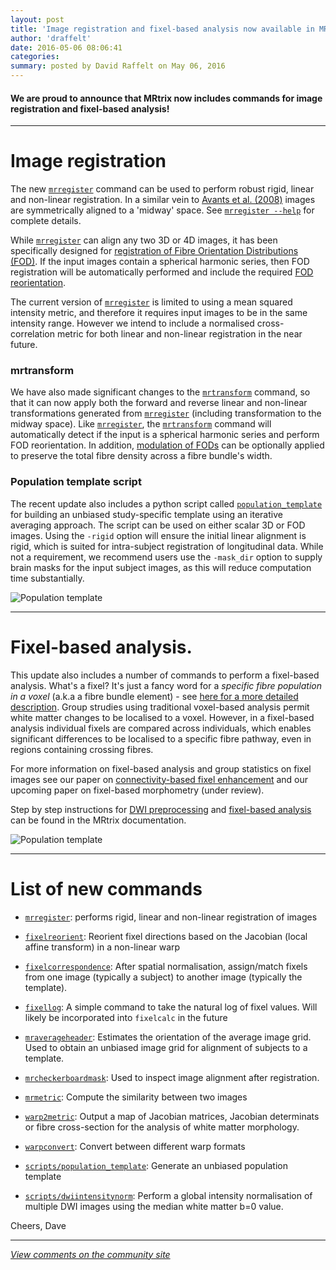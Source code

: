 ```yaml
---
layout: post
title: 'Image registration and fixel-based analysis now available in MRtrix!'
author: 'draffelt'
date: 2016-05-06 08:06:41
categories:
summary: posted by David Raffelt on May 06, 2016
---
```

#### We are proud to announce that MRtrix now includes commands for image registration and fixel-based analysis!

---


# Image registration

The new [`mrregister`](http://userdocs.mrtrix.org/en/latest/getting_started/commands_list.html#mrregister) command can be used to perform robust rigid, linear and non-linear registration. In a similar vein to [Avants et al. (2008)](http://www.ncbi.nlm.nih.gov/pubmed/17659998) images are symmetrically aligned to a 'midway' space. See [`mrregister --help`](http://userdocs.mrtrix.org/en/latest/getting_started/commands_list.html#mrregister) for complete details. 

While [`mrregister`](http://userdocs.mrtrix.org/en/latest/getting_started/commands_list.html#mrregister) can align any two 3D or 4D images, it has been specifically designed for [registration of Fibre Orientation Distributions (FOD)](http://www.ncbi.nlm.nih.gov/pubmed/21316463). If the input images contain a spherical harmonic series, then FOD registration will be automatically performed and include the required [FOD reorientation](http://www.ncbi.nlm.nih.gov/pubmed/22183751).

The current version of [`mrregister`](http://userdocs.mrtrix.org/en/latest/getting_started/commands_list.html#mrregister) is limited to using a mean squared intensity metric, and therefore it requires input images to be in the same intensity range. However we intend to include a normalised cross-correlation metric for both linear and non-linear registration in the near future. 

### mrtransform

We have also made significant changes to the [`mrtransform`](http://userdocs.mrtrix.org/en/latest/getting_started/commands_list.html#mrtransform) command, so that it can now apply both the forward and reverse linear and non-linear transformations generated from [`mrregister`](http://userdocs.mrtrix.org/en/latest/getting_started/commands_list.html#mrregister) (including transformation to the midway space). Like [`mrregister`](http://userdocs.mrtrix.org/en/latest/getting_started/commands_list.html#mrregister), the [`mrtransform`](http://userdocs.mrtrix.org/en/latest/getting_started/commands_list.html#mrtransform) command will automatically detect if the input is a spherical harmonic series and perform FOD reorientation. In addition, [modulation of FODs](http://www.ncbi.nlm.nih.gov/pubmed/22036682) can be optionally applied to preserve the total fibre density across a fibre bundle's width. 

### Population template script

The recent update also includes a python script called [`population_template`](http://userdocs.mrtrix.org/en/latest/getting_started/scripts_list.html#population-template) for building an unbiased study-specific template using an iterative averaging approach. The script can be used on either scalar 3D or FOD images. Using the `-rigid` option will ensure the initial linear alignment is rigid, which is suited for intra-subject registration of longitudinal data.  While not a requirement, we recommend users use the `-mask_dir` option to supply brain masks for the input subject images, as this will reduce computation time substantially. 

![Population template](https://community.mrtrix.org/uploads/default/original/1X/1a371b815a4c94571816ffe7f74a98f8aa14ff44.jpg)

---

# Fixel-based analysis. 

This update also includes a number of commands to perform a fixel-based analysis. What's a fixel? It's just a fancy word for a _specific fibre population in a voxel_ (a.k.a a fibre bundle element) - see [here for a more detailed description](http://userdocs.mrtrix.org/en/latest/concepts/dixels_fixels.html). Group strudies using traditional voxel-based analysis permit white matter changes to be localised to a voxel. However, in a fixel-based analysis individual fixels are compared across individuals, which enables significant differences to be localised to a specific fibre pathway, even in regions containing crossing fibres. 

For more information on fixel-based analysis and group statistics on fixel images see our paper on [connectivity-based fixel enhancement](http://www.ncbi.nlm.nih.gov/pubmed/26004503) and our upcoming paper on fixel-based morphometry (under review). 

Step by step instructions for [DWI preprocessing](http://mrtrix.readthedocs.io/en/latest/workflows/DWI_preprocessing_for_quantitative_analysis.html) and [fixel-based analysis](http://mrtrix.readthedocs.io/en/latest/workflows/fixel_based_analysis.html) can be found in the MRtrix documentation. 

![Population template](https://community.mrtrix.org/uploads/default/original/1X/d3c453f2c16e4dbc363d1db33c670756df3c9262.jpg)

___


# List of new commands

- [`mrregister`](http://userdocs.mrtrix.org/en/latest/getting_started/commands_list.html#mrregister): performs rigid, linear and non-linear registration of images

- [`fixelreorient`](http://userdocs.mrtrix.org/en/latest/getting_started/commands_list.html#fixelreorient): Reorient fixel directions based on the Jacobian (local affine transform) in a non-linear warp

- [`fixelcorrespondence`](http://userdocs.mrtrix.org/en/latest/getting_started/commands_list.html#fixelcorrespondence): After spatial normalisation, assign/match fixels from one image (typically a subject) to another image (typically the template). 

- [`fixellog`](http://userdocs.mrtrix.org/en/latest/getting_started/commands_list.html#fixellog): A simple command to take the natural log of fixel values. Will likely be incorporated into `fixelcalc` in the future

- [`mraverageheader`](http://userdocs.mrtrix.org/en/latest/getting_started/commands_list.html#mraverageheader): Estimates the orientation of the average image grid. Used to obtain an unbiased image grid for alignment of subjects to a template. 

- [`mrcheckerboardmask`](http://userdocs.mrtrix.org/en/latest/getting_started/commands_list.html#mrcheckerboardmask): Used to inspect image alignment after registration.

- [`mrmetric`](http://userdocs.mrtrix.org/en/latest/getting_started/commands_list.html#mrmetric): Compute the similarity between two images

- [`warp2metric`](http://userdocs.mrtrix.org/en/latest/getting_started/commands_list.html#warp2metric): Output a map of Jacobian matrices, Jacobian determinats or fibre cross-section for the analysis of white matter morphology. 

- [`warpconvert`](http://userdocs.mrtrix.org/en/latest/getting_started/commands_list.html#warpconvert): Convert between different warp formats

- [`scripts/population_template`](http://userdocs.mrtrix.org/en/latest/getting_started/scripts_list.html#population-template): Generate an unbiased population template

- [`scripts/dwiintensitynorm`](http://userdocs.mrtrix.org/en/latest/getting_started/scripts_list.html#dwiintensitynorm): Perform a global intensity normalisation of multiple DWI images using the median white matter b=0 value.

Cheers,
Dave

---

*[View comments on the community site](https://community.mrtrix.org/t/207)*

            